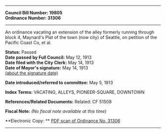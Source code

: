 * * * * *  
  
**Council Bill Number: [](#h0)[](#h2)19805**   
**Ordinance Number: 31306**  
  
* * * * *  
  
An ordinance vacating an extension of the alley formerly running through block 4, Maynard's Plat of the town (now city) of Seattle, on petition of the Pacific Coast Co, et al.  
  
**Status:** Passed   
**Date passed by Full Council:** May 12, 1913   
**Date filed with the City Clerk:** May 14, 1913   
**Date of Mayor's signature:** May 14, 1913   
[(about the signature date)](/~public/approvaldate.htm)   
  
  
**Date introduced/referred to committee:** May 5, 1913   
  
**Index Terms:** VACATING, ALLEYS, PIONEER-SQUARE, DOWNTOWN  
  
**References/Related Documents:** Related: CF 51508  
  
**Fiscal Note:** *(No fiscal note available at this time)*  
  
**Electronic Copy: ** [PDF scan of Ordinance No. 31306](/~archives/Ordinances/Ord_31306.pdf)  
  
* * * * *  

